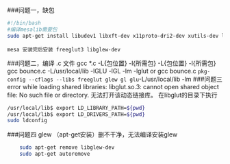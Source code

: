 
###问题一，缺包
```sh
#!/bin/bash
#编译mesalib需要包
sudo apt-get install libudev1 libxft-dev x11proto-dri2-dev xutils-dev libdrm-dev xcb libx11-xcb-dev libxcb-glx0 libxcb-glx0-dev xorg-dev libxcb-dri2-0-dev x11proto-dri3-dev flex bison  libudev-dev libdrm-dev libxcb-xfixes0 libxcb-xfixes0-dev llvm g++ libva-dev
```

	mesa 安装完后安装 freeglut3 libglew-dev

###问题二，编译 .c 文件
	gcc *.c -L{包位置} -l{所需包} -L{包位置} -l{所需包}
	gcc bounce.c -L/usr/local/lib -lGLU -lGL  -lm -lglut 
	or
	gcc bounce.c `pkg-config --cflags --libs freeglut glew gl glu`-L/usr/local/lib -lm
###问题三 error while loading shared libraries: libglut.so.3: cannot open shared object file: No such file or directory. 无法打开该动态链接库。
在libglut的目录下执行
```sh
/usr/local/lib$ export LD_LIBRARY_PATH=${pwd}
/usr/local/lib$ export LD_DRIVERS_PATH=${pwd}
sudo ldconfig 
```
###问题四 glew （apt-get安装）删不干净，无法编译安装glew
```sh
	sudo apt-get remove libglew-dev
	sudo apt-get autoremove
```
